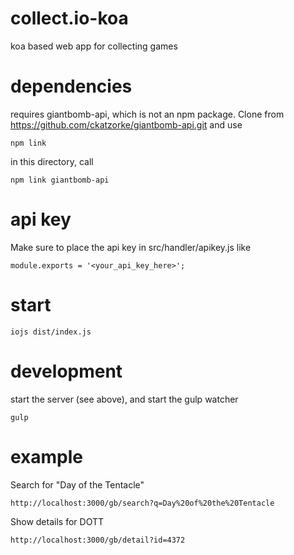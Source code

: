 # collect.io-koa
koa based web app for collecting games

# dependencies
requires giantbomb-api, which is not an npm package. Clone from https://github.com/ckatzorke/giantbomb-api.git and use

    npm link

in this directory, call
    
    npm link giantbomb-api
    
# api key
Make sure to place the api key in src/handler/apikey.js like
    
    module.exports = '<your_api_key_here>';
    
# start

    iojs dist/index.js
    
# development
start the server (see above), and start the gulp watcher

    gulp

# example
Search for "Day of the Tentacle"

    http://localhost:3000/gb/search?q=Day%20of%20the%20Tentacle
    
Show details for DOTT

    http://localhost:3000/gb/detail?id=4372